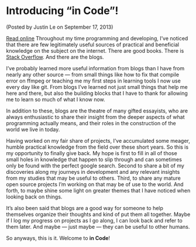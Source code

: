 Introducing “in Code”!
======================

(Posted by Justin Le on September 17, 2013)

[Read online](http://home.jle0.com:4111/entry/introducing-in-code.html)
Throughout my time programming and developing, I’ve noticed that there
are few legitimately useful sources of practical and beneficial
knowledge on the subject on the internet. There are good books. There is
[Stack Overflow](http://www.stackoverflow.com). And there are the blogs.

I’ve probably learned more useful information from blogs than I have
from nearly any other source — from small things like how to fix that
compile error on ffmpeg or teaching me my first steps in learning tools
I now use every day like git. From blogs I’ve learned not just small
things that help me here and there, but also the building blocks that I
have to thank for allowing me to learn so much of what I know now.

In addition to these, blogs are the theatre of many gifted essayists,
who are always enthusiastic to share their insight from the deeper
aspects of what programming actually means, and their roles in the
construction of the world we live in today.

Having worked on my fair share of projects, I’ve accumulated some
meager, humble practical knowledge from the field over these short
years. So this is my opportunity to finally give back. My hope is first
to fill in all of those small holes in knowledge that happen to slip
through and can sometimes only be found with the perfect google search.
Second to share a bit of my discoveries along my journeys in development
and any relevant insights from my studies that may be useful to others.
Third, to share any mature open source projects I’m working on that may
be of use to the world. And forth, to maybe shine some light on greater
themes that I have noticed when looking back on things.

It’s also been said that blogs are a good way for someone to help
themselves organize their thoughts and kind of put them all together.
Maybe if I log my progress on projects as I go along, I can look back
and refer to them later. And maybe — just maybe — they can be useful to
other humans.

So anyways, this is it. Welcome to **in Code**!
